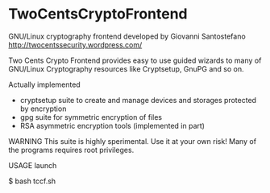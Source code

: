 TwoCentsCryptoFrontend
======================

GNU/Linux cryptography frontend
developed by Giovanni Santostefano
http://twocentssecurity.wordpress.com/

Two Cents Crypto Frontend provides easy to use guided wizards to many of GNU/Linux Cryptography resources like Cryptsetup, GnuPG and so on.

Actually implemented
* cryptsetup suite to create and manage devices and storages protected by encryption
* gpg suite for symmetric encryption of files
* RSA asymmetric encryption tools (implemented in part)

WARNING
This suite is highly sperimental. Use it at your own risk!
Many of the programs requires root privileges.

USAGE
launch

$ bash tccf.sh
